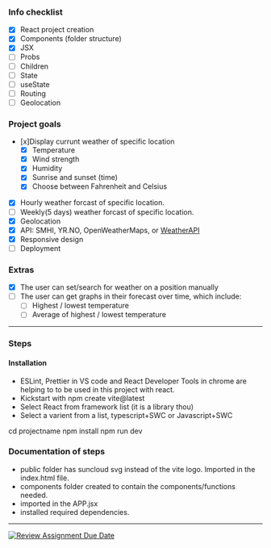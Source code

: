 ### Info checklist

- [x] React project creation
- [x] Components (folder structure)
- [x] JSX
- [ ] Probs
- [ ] Children
- [ ] State
- [ ] useState
- [ ] Routing
- [ ] Geolocation

### Project goals

- [x]Display currunt weather of specific location
  - [x] Temperature
  - [x] Wind strength
  - [x] Humidity
  - [x] Sunrise and sunset (time)
  - [x] Choose between Fahrenheit and Celsius
- [x] Hourly weather forcast of specific location.
- [ ] Weekly(5 days) weather forcast of specific location.
- [x] Geolocation
- [x] API: SMHI, YR.NO, OpenWeatherMaps, or [WeatherAPI](https://www.weatherapi.com/)
- [x] Responsive design
- [ ] Deployment

### Extras

- [x] The user can set/search for weather on a position manually
- [ ] The user can get graphs in their forecast over time, which include:
  - [ ] Highest / lowest temperature
  - [ ] Average of highest / lowest temperature

-------------------------

### Steps

#### Installation

- ESLint, Prettier in VS code and React Developer Tools in chrome are helping to to be used in this project with react.
- Kickstart with npm create vite@latest
- Select React from framework list (it is a library thou)
- Select a varient from a list, typescript+SWC or Javascript+SWC

cd projectname
npm install
npm run dev

### Documentation of steps

- public folder has suncloud svg instead of the vite logo. Imported in the index.html file.
- components folder created to contain the components/functions needed.
- imported in the APP.jsx
- installed required dependencies.

-------------------------

[![Review Assignment Due Date](https://classroom.github.com/assets/deadline-readme-button-24ddc0f5d75046c5622901739e7c5dd533143b0c8e959d652212380cedb1ea36.svg)](https://classroom.github.com/a/rBfB12PE)
